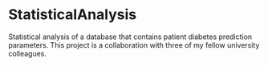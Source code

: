 # StatisticalAnalysis
Statistical analysis of a database that contains patient diabetes prediction parameters. This project is a collaboration with three of my fellow university colleagues.
